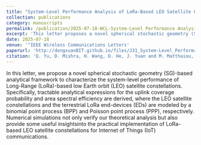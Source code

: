 ```yaml
---
title: "System-Level Performance Analysis of LoRa-Based LEO Satellite Constellations for IoT Communications"
collection: publications
category: manuscripts
permalink: /publication/2025-07-18-WCL-System-Level Performance Analysis of LoRa-Based LEO Satellite Constellations for IoT Communications-number-31
excerpt: 'This letter proposes a novel spherical stochastic geometry (SG)-based analytical framework to characterize the system-level performance of Long-Range (LoRa)-based low Earth orbit (LEO) satellite constellations.'
date: 2025-07-18
venue: '"IEEE Wireless Communications Letters'
paperurl: 'http://dongxuanBIT.github.io/files/J31_System-Level_Performance_Analysis_of_LoRa-Based_LEO_Satellite_Constellations_for_IoT_Communications.pdf'
citation: 'Q. Yu, D. Mishra, H. Wang, D. He, J. Yuan and M. Matthaiou, &quot;System-Level Performance Analysis of LoRa-Based LEO Satellite Constellations for IoT Communications,&quot; <i>IEEE Wireles Commun. Lett.</i>, , vol. 14, no. 10, pp. 3279-3283, Oct. 2025.'
---
```


In this letter, we propose a novel spherical stochastic geometry (SG)-based analytical framework to characterize the system-level performance of Long-Range (LoRa)-based low Earth orbit (LEO) satellite constellations. Specifically, tractable analytical expressions for the uplink coverage probability and area spectral efficiency are derived, where the LEO satellite constellations and the terrestrial LoRa end-devices (EDs) are modeled by a binomial point process (BPP) and Poisson point process (PPP), respectively. Numerical simulations not only verify our theoretical analysis but also provide some useful insightsinto the practical implementation of LoRa-based LEO satellite constellations for Internet of Things (IoT) communications.